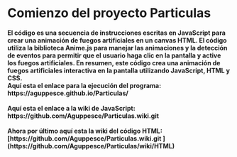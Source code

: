 <h1>
Comienzo del proyecto Particulas</h1>
<strong>El código es una secuencia de instrucciones escritas en JavaScript para crear una animación de fuegos artificiales en un canvas HTML. El código utiliza la biblioteca Anime.js para manejar las animaciones y la detección de eventos para permitir que el usuario haga clic en la pantalla y active los fuegos artificiales. En resumen, este código crea una animación de fuegos artificiales interactiva en la pantalla utilizando JavaScript, HTML y CSS.</strong>
<br><strong>Aquí esta el enlace para la ejecución del programa: https://aguppesce.github.io/Particulas/</br></strong>
<br><strong>
Aquí esta el enlace a la wiki de JavaScript: https://github.com/Aguppesce/Particulas.wiki.git</br></strong>
<br><strong>
Ahora por último aquí esta la wiki del código HTML: [https://github.com/Aguppesce/Particulas.wiki.git
](https://github.com/Aguppesce/Particulas/wiki/HTML)

